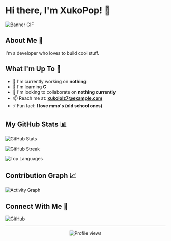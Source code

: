 # Hi there, I'm XukoPop! 👋

![Banner GIF](https://i.pinimg.com/736x/0e/cb/0f/0ecb0f48a98a57f57fdd35a5a0dceb88.jpg)

## About Me 💫

I'm a developer who loves to build cool stuff.

## What I'm Up To 🚀

- 🔭 I'm currently working on **nothing**
- 🌱 I'm learning **C**
- 👯 I'm looking to collaborate on **nothing currently**
- 📫 Reach me at: **xukololz7@example.com**
- ⚡ Fun fact: **I love mmo's (old school ones)**

## My GitHub Stats 📊

![GitHub Stats](https://github-readme-stats.vercel.app/api?username=XukoPop&show_icons=true&theme=graywhite)

![GitHub Streak](https://github-readme-streak-stats.herokuapp.com/?user=XukoPop&theme=graywhite)

![Top Languages](https://github-readme-stats.vercel.app/api/top-langs/?username=XukoPop&layout=compact&theme=graywhite)

## Contribution Graph 📈

![Activity Graph](https://github-profile-summary-cards.vercel.app/api/cards/profile-details?username=XukoPop&theme=github)

<!--START_SECTION:waka-->
<!--END_SECTION:waka-->

## Connect With Me 🔗

[![GitHub](https://img.shields.io/badge/GitHub-100000?style=for-the-badge&logo=github&logoColor=white)](https://github.com/XukoPop)

---

<p align="center">
  <img src="https://komarev.com/ghpvc/?username=XukoPop&color=blueviolet" alt="Profile views">
</p>
